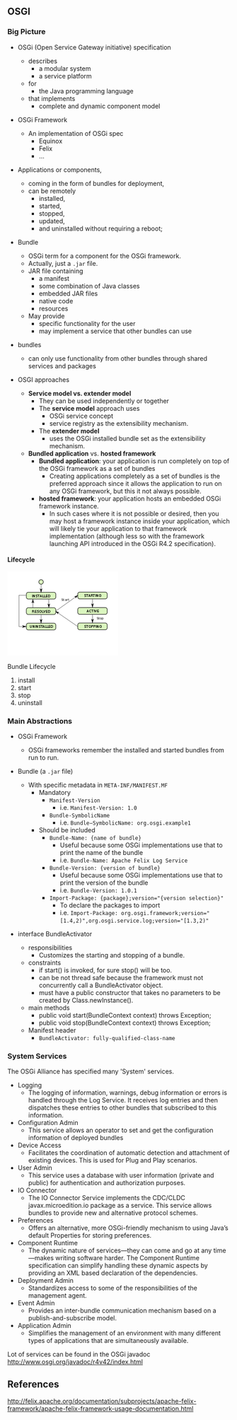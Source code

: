 ## OSGI

### Big Picture

* OSGi (Open Service Gateway initiative) specification 
	* describes 
		* a modular system 
		* a service platform 
	* for 
		* the Java programming language 
	* that implements
		* complete and dynamic component model
		
* OSGi Framework
	* An implementation of OSGi spec
		* Equinox
		* Felix
		* ...

* Applications or components, 
	* coming in the form of bundles for deployment, 
	* can be remotely 
		* installed, 
		* started, 
		* stopped, 
		* updated, 
		* and uninstalled without requiring a reboot;

* Bundle
	* OSGi term for a component for the OSGi framework. 
	* Actually, just a `.jar` file.
	* JAR file containing 
		* a manifest
		* some combination of Java classes
		* embedded JAR files
		* native code
		* resources
	* May provide 
		* specific functionality for the user 	
		* may implement a service that other bundles can use 

* bundles 
	* can only use functionality from other bundles through shared services and packages

* OSGI approaches
	* **Service model vs. extender model**
		* They can be used independently or together
		* The **service model** approach uses
			* OSGi service concept
			* service registry as the extensibility mechanism. 
		* The **extender model**
			* uses the OSGi installed bundle set as the extensibility mechanism. 
	* **Bundled application** vs. **hosted framework**
		* **Bundled application**: your application is run completely on top of the OSGi framework as a set of bundles 
			* Creating applications completely as a set of bundles is the preferred approach since it allows the application to run on any OSGi framework, but this it not always possible.
		* **hosted framework**: your application hosts an embedded OSGi framework instance. 
			*  In such cases where it is not possible or desired, then you may host a framework instance inside your application, which will likely tie your application to that framework implementation
(although less so with the framework launching API introduced in the OSGi R4.2 specification).

#### Lifecycle

![Lifecycle](assets/bundle-lifecycle.png)

Bundle Lifecycle
1. install
2. start
3. stop
4. uninstall


### Main Abstractions

* OSGi Framework
	* OSGi frameworks remember the installed and started bundles from run to run.

* Bundle (a `.jar` file)
	* With specific metadata in `META-INF/MANIFEST.MF`
		* Mandatory
			* `Manifest-Version`
				* i.e. `Manifest-Version: 1.0`
			* `Bundle-SymbolicName`
				* i.e. `Bundle−SymbolicName: org.osgi.example1`
		* Should be included
			* `Bundle-Name: {name of bundle}`
				* Useful because some OSGi implementations use that to print the name of the bundle
				* i.e. `Bundle-Name: Apache Felix Log Service`
			* `Bundle-Version: {version of bundle}`
				* Useful because some OSGi implementations use that to print the version of the bundle
				* i.e. `Bundle-Version: 1.0.1`
			* `Import-Package: {package};version="{version selection}"`
				* To declare the packages to import
				* i.e. `Import-Package: org.osgi.framework;version="[1.4,2)",org.osgi.service.log;version="[1.3,2)"`


* interface BundleActivator
	* responsibilities
		* Customizes the starting and stopping of a bundle.
	* constraints
		* if start() is invoked, for sure stop() will be too.
		* can be not thread safe because the framework must not concurrently call a BundleActivator object.
		* must have a public constructor that takes no parameters to be created by Class.newInstance().
	* main methods
		* public void start(BundleContext context) throws Exception;
		* public void stop(BundleContext context) throws Exception;
	* Manifest header
		* `BundleActivator: fully-qualified-class-name`
		
### System Services

The OSGi Alliance has specified many 'System' services. 
* Logging 	
	* The logging of information, warnings, debug information or errors is handled through the Log Service. It receives log entries and then dispatches these entries to other bundles that subscribed to this information.
* Configuration Admin
	* This service allows an operator to set and get the configuration information of deployed bundles
* Device Access 	
	* Facilitates the coordination of automatic detection and attachment of existing devices. This is used for Plug and Play scenarios.
* User Admin
	* This service uses a database with user information (private and public) for authentication and authorization purposes.
* IO Connector
	* The IO Connector Service implements the CDC/CLDC javax.microedition.io package as a service. This service allows bundles to provide new and alternative protocol schemes.
* Preferences
	* Offers an alternative, more OSGi-friendly mechanism to using Java’s default Properties for storing preferences.
* Component Runtime
	* The dynamic nature of services—they can come and go at any time—makes writing software harder. The Component Runtime specification can simplify handling these dynamic aspects by providing an XML based declaration of the dependencies.
* Deployment Admin
	* Standardizes access to some of the responsibilities of the management agent.
* Event Admin
	* Provides an inter-bundle communication mechanism based on a publish-and-subscribe model.
* Application Admin
	* Simplifies the management of an environment with many different types of applications that are simultaneously available. 
	
Lot of services can be found in the OSGi javadoc <http://www.osgi.org/javadoc/r4v42/index.html>
		
		
		
## References

<http://felix.apache.org/documentation/subprojects/apache-felix-framework/apache-felix-framework-usage-documentation.html>

